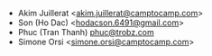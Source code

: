 - Akim Juillerat \<<akim.juillerat@camptocamp.com>\>
- Son (Ho Dac) \<<hodacson.6491@gmail.com>\>
- Phuc (Tran Thanh) <phuc@trobz.com>
- Simone Orsi \<<simone.orsi@camptocamp.com>\>
